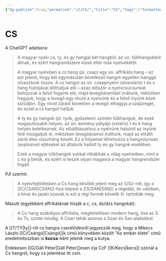 ```yaml
---
{"dg-publish":true,"permalink":"/C/CS/","title":"CS","tags":["formatted🟢"],"created":"2023-10-22T03:23","updated":"2023-10-22T03:23"}
---
```



# CS

A ChatGPT adatsora:  
> A magyar nyelv cs, ty, és gy hangjai két hangból, az ún. tülkhangokból állnak, és ezért hangrendszere kissé eltér más nyelvekétől.  
>
> A magyar nyelvben a cs hang (pl. csap) egy ún. affrikáta hang – ez azt jelenti, hogy két egymásután következő hangot egyetlen hanggá olvasztunk össze. A cs hangot az ún. cseppnyelvi (alveoláris) t és s hang fúziójával állíthatjuk elő – azaz először a nyelvcsúcsunkat behúzzuk a felső fogaink elé, majd levegőáramlást indítunk, miközben hagyjuk, hogy a levegő egy része a nyelvünk és a felső ínyünk közé sűrűdjön. Egy rövid zárást követően a levegő elhagyja a szájüreget, és ezzel a cs hangot halljuk.  
>
> A ty és gy hangok (pl. tyúk, győzelem) szintén tülkhangok, de ezek magasztosabb helyen, az ún. kemény-pályájú (veláris) t és k hang helyén keletkeznek. Az előállításukhoz a nyelvünk hátulról az ínyünk felé mozgatjuk el, miközben levegőáramot indítunk, majd az előállt zárót éles visszhang követi. Ez a folyamat létrehozza a hangsúlyosan (explosive) ejtéseket az általunk hallott ty és gy hangok esetében.  
>
> Ezek a magyar tülkhangok sokkal ritkábbak a világ nyelveiben, mint a c és g betűk, és ezért is teszik olyan magasra a magyar hangrendszer fogait.  

PJI szerint:  
> A nyelvfejlődésben a Cs hang később jelent meg az S/Sz-nél, így a [[C/CSAN\|CSAN]]-hoz képest a [[S/SAN\|SAN]] a régebbi, és valóban, a kínai és japán szavak is ezt a régi formát követik ill. tartották meg.  

Másutt (egyébként affrikátának hívják a c, cs, ds/dzs hangokat):  
> A Cs hang szabályos affrikáta, meglehetősen modern hang, őse az S és Ts, szinte mindig. A Csan tehát azonos a Szan és San alakokkal.  

A [[T/TY\|ty]]-ről cs hangra cserélődésről jegyezzük meg, hogy a Mikecs László [[C/Csángó\|Csángó]]k című könyvében közölt "Az ember élete" című eredetmítoszban is **kucsa**-ként jelenik meg a kutya.  

Érdekesen [[G/Gáll Péter\|Gáll Péter]]esen írja CzF [[K/Kecs\|kecs]] szónál a Cs hangról, hogy cs jelentése itt csín.  